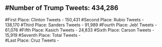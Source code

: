 #Number of Trump Tweets: 434,286
---
#First Place: Clinton Tweets - 150,431
#Second Place: Rubio Tweets - 138,170
#Third Place: Sanders Tweets - 91,989
#Fourth Place: Jeb! Tweets - 61,076
#Fifth Place: Kasich Tweets - 24,833
#Sixth Place: Carson Tweets - 15,919
#Seventh Place: Total Tweets -  
#Last Place: Cruz Tweets - 

